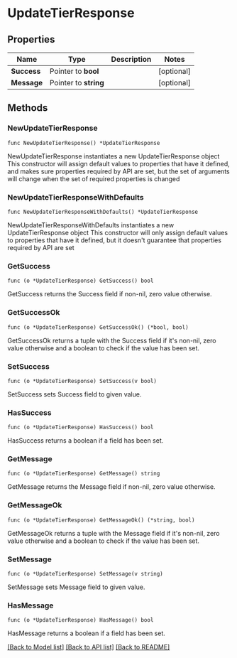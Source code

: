 # UpdateTierResponse

## Properties

Name | Type | Description | Notes
------------ | ------------- | ------------- | -------------
**Success** | Pointer to **bool** |  | [optional] 
**Message** | Pointer to **string** |  | [optional] 

## Methods

### NewUpdateTierResponse

`func NewUpdateTierResponse() *UpdateTierResponse`

NewUpdateTierResponse instantiates a new UpdateTierResponse object
This constructor will assign default values to properties that have it defined,
and makes sure properties required by API are set, but the set of arguments
will change when the set of required properties is changed

### NewUpdateTierResponseWithDefaults

`func NewUpdateTierResponseWithDefaults() *UpdateTierResponse`

NewUpdateTierResponseWithDefaults instantiates a new UpdateTierResponse object
This constructor will only assign default values to properties that have it defined,
but it doesn't guarantee that properties required by API are set

### GetSuccess

`func (o *UpdateTierResponse) GetSuccess() bool`

GetSuccess returns the Success field if non-nil, zero value otherwise.

### GetSuccessOk

`func (o *UpdateTierResponse) GetSuccessOk() (*bool, bool)`

GetSuccessOk returns a tuple with the Success field if it's non-nil, zero value otherwise
and a boolean to check if the value has been set.

### SetSuccess

`func (o *UpdateTierResponse) SetSuccess(v bool)`

SetSuccess sets Success field to given value.

### HasSuccess

`func (o *UpdateTierResponse) HasSuccess() bool`

HasSuccess returns a boolean if a field has been set.

### GetMessage

`func (o *UpdateTierResponse) GetMessage() string`

GetMessage returns the Message field if non-nil, zero value otherwise.

### GetMessageOk

`func (o *UpdateTierResponse) GetMessageOk() (*string, bool)`

GetMessageOk returns a tuple with the Message field if it's non-nil, zero value otherwise
and a boolean to check if the value has been set.

### SetMessage

`func (o *UpdateTierResponse) SetMessage(v string)`

SetMessage sets Message field to given value.

### HasMessage

`func (o *UpdateTierResponse) HasMessage() bool`

HasMessage returns a boolean if a field has been set.


[[Back to Model list]](../README.md#documentation-for-models) [[Back to API list]](../README.md#documentation-for-api-endpoints) [[Back to README]](../README.md)


